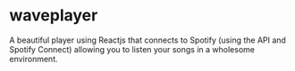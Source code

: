 # waveplayer
A beautiful player using Reactjs that connects to Spotify (using the API and Spotify Connect) allowing you to listen your songs in a wholesome environment.

